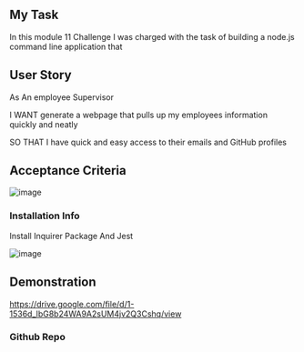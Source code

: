 ## My Task

In this module 11 Challenge I was charged with the task of building a node.js command line application that 


## User Story

As An employee Supervisor 

I WANT generate a webpage that pulls up my employees information quickly and neatly 

SO THAT I have quick and easy access to their emails and GitHub profiles



## Acceptance Criteria 
![image](https://user-images.githubusercontent.com/111618393/222522754-a72ce56e-ebe6-4c24-b750-ab9ccf6e489a.png)




### Installation Info
Install Inquirer Package And Jest

![image](https://user-images.githubusercontent.com/111618393/222522977-cadfc215-b8ef-48eb-aa1f-85c881adcd09.png)




## Demonstration
https://drive.google.com/file/d/1-1536d_lbG8b24WA9A2sUM4jv2Q3Cshq/view



### Github Repo





